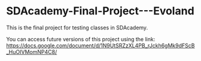 # SDAcademy-Final-Project---Evoland

This is the final project for testing classes in SDAcademy.

You can access future versions of this project using the link: https://docs.google.com/document/d/1N9UtSRZzXL4PB_rJckh6gMk9dFScB_HuOIVMomNP4C8/
